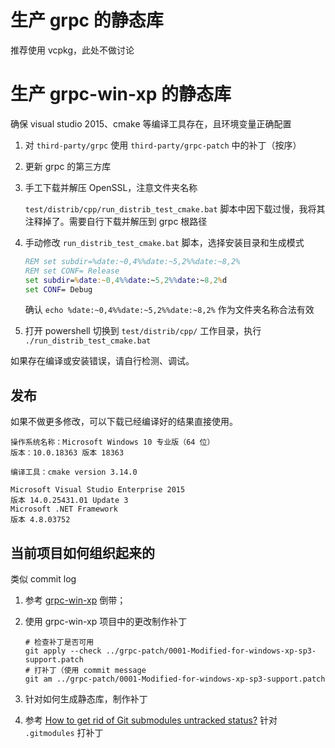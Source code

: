 
# 生产 grpc 的静态库

推荐使用 vcpkg，此处不做讨论

# 生产 grpc-win-xp 的静态库

确保 visual studio 2015、cmake 等编译工具存在，且环境变量正确配置

1. 对 `third-party/grpc` 使用 `third-party/grpc-patch` 中的补丁（按序）
2. 更新 grpc 的第三方库
3. 手工下载并解压 OpenSSL，注意文件夹名称

    `test/distrib/cpp/run_distrib_test_cmake.bat` 脚本中因下载过慢，我将其注释掉了。需要自行下载并解压到 grpc 根路径

4. 手动修改 `run_distrib_test_cmake.bat` 脚本，选择安装目录和生成模式

    ```bat
    REM set subdir=%date:~0,4%%date:~5,2%%date:~8,2%
    REM set CONF= Release
    set subdir=%date:~0,4%%date:~5,2%%date:~8,2%d
    set CONF= Debug
    ```

    确认 `echo %date:~0,4%%date:~5,2%%date:~8,2%` 作为文件夹名称合法有效


5. 打开 powershell 切换到 `test/distrib/cpp/` 工作目录，执行 `./run_distrib_test_cmake.bat`

如果存在编译或安装错误，请自行检测、调试。

## 发布

如果不做更多修改，可以下载已经编译好的结果直接使用。


```
操作系统名称：Microsoft Windows 10 专业版（64 位）
版本：10.0.18363 版本 18363

编译工具：cmake version 3.14.0

Microsoft Visual Studio Enterprise 2015
版本 14.0.25431.01 Update 3
Microsoft .NET Framework
版本 4.8.03752
```

## 当前项目如何组织起来的

类似 commit log

1. 参考 [grpc-win-xp][1] 倒带；
2. 使用 grpc-win-xp 项目中的更改制作补丁

    ```shell
    # 检查补丁是否可用
    git apply --check ../grpc-patch/0001-Modified-for-windows-xp-sp3-support.patch
    # 打补丁（使用 commit message
    git am ../grpc-patch/0001-Modified-for-windows-xp-sp3-support.patch
    ```
3. 针对如何生成静态库，制作补丁
4. 参考 [How to get rid of Git submodules untracked status?][2] 针对 `.gitmodules` 打补丁

[1]:https://github.com/gavxin/grpc-win-xp
[2]:https://stackoverflow.com/questions/5126765/how-to-get-rid-of-git-submodules-untracked-status
